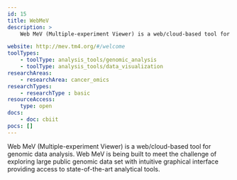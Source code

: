 ```yaml
---
id: 15
title: WebMeV
description: >
    Web MeV (Multiple-experiment Viewer) is a web/cloud-based tool for genomic data analysis.

website: http://mev.tm4.org/#/welcome
toolTypes:
    - toolType: analysis_tools/genomic_analysis
    - toolType: analysis_tools/data_visualization
researchAreas:
    - researchArea: cancer_omics
researchTypes:
    - researchType : basic
resourceAccess:
    type: open
docs:
    - doc: cbiit
pocs: []        
---
```

Web MeV (Multiple-experiment Viewer) is a web/cloud-based tool for genomic data analysis. Web MeV is being built to meet the challenge of exploring large public genomic data set with intuitive graphical interface providing access to state-of-the-art analytical tools.
